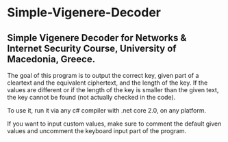 # Simple-Vigenere-Decoder
## Simple Vigenere Decoder for Networks &amp; Internet Security Course, University of Macedonia, Greece.

The goal of this program is to output the correct key, given part of a cleartext and the equivalent ciphertext, and the length of the key. If the values are different or if the length of the key is smaller than the given text, the key cannot be found (not actually checked in the code).

To use it, run it via any c# compiler with .net core 2.0, on any platform.

If you want to input custom values, make sure to comment the default given values and uncomment the keyboard input part of the program.
